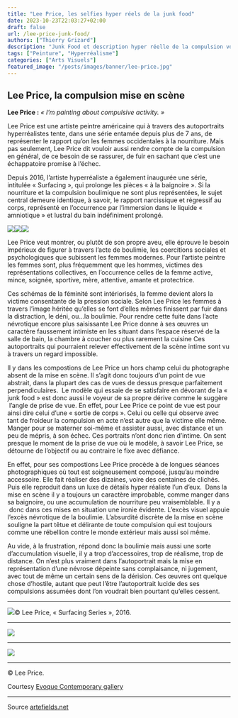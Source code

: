 ```yaml
---
title: "Lee Price, les selfies hyper réels de la junk food"
date: 2023-10-23T22:03:27+02:00
draft: false
url: /lee-price-junk-food/
authors: ["Thierry Grizard"]
description: "Junk Food et description hyper réelle de la compulsion voici le thème de la série d'autoportraits réalisés par Lee Price depuis bientôt 7 années."
tags: ["Peinture", "Hyperréalisme"]
categories: ["Arts Visuels"]
featured_image: "/posts/images/banner/lee-price.jpg"
---
```

## Lee Price, la compulsion mise en scène

**Lee Price :** *« I’m painting about compulsive activity. »*

Lee Price est une artiste peintre américaine qui à travers des autoportraits hyperréalistes tente, dans une série entamée depuis plus de 7 ans, de représenter le rapport qu’on les femmes occidentales à la nourriture. Mais pas seulement, Lee Price dit vouloir aussi rendre compte de la compulsion en général, de ce besoin de se rassurer, de fuir en sachant que c’est une échappatoire promise à l’échec.

Depuis 2016, l’artiste hyperréaliste a également inaugurée une série, intitulée « Surfacing », qui prolonge les pièces « à la baignoire ». Si la nourriture et la compulsion boulimique ne sont plus représentées, le sujet central demeure identique, à savoir, le rapport narcissique et régressif au corps, représenté en l’occurrence par l’immersion dans le liquide « amniotique » et lustral du bain indéfiniment prolongé.

![](/posts/images/lee-price/lee-price-complusion-hyperrealisme-artiste-peintre-painting-art-contemporain-photography.911-1024x433.jpg)![](/posts/images/lee-price/lee-price-complusion-hyperrealisme-artiste-peintre-painting-art-contemporain-photography.910-1024x455.jpg)![](/posts/images/lee-price/lee-price-complusion-hyperrealisme-artiste-peintre-painting-art-contemporain-photography.912-1024x573.jpg)

Lee Price veut montrer, ou plutôt de son propre aveu, elle éprouve le besoin impérieux de figurer à travers l’acte de boulimie, les coercitions sociales et psychologiques que subissent les femmes modernes. Pour l’artiste peintre les femmes sont, plus fréquemment que les hommes, victimes des représentations collectives, en l’occurrence celles de la femme active, mince, soignée, sportive, mère, attentive, amante et protectrice.

Ces schémas de la féminité sont intériorisés, la femme devient alors la victime consentante de la pression sociale. Selon Lee Price les femmes à travers l’image héritée qu’elles se font d’elles mêmes finissent par fuir dans la distraction, le déni, ou…la boulimie. Pour rendre cette fuite dans l’acte névrotique encore plus saisissante Lee Price donne à ses œuvres un caractère faussement intimiste en les situant dans l’espace réservé de la salle de bain, la chambre à coucher ou plus rarement la cuisine Ces autoportraits qui pourraient relever effectivement de la scène intime sont vu à travers un regard impossible.

Il y dans les compostions de Lee Price un hors champ celui du photographe absent de la mise en scène. Il s’agit donc toujours d’un point de vue abstrait, dans la plupart des cas de vues de dessus presque parfaitement perpendiculaires.  Le modèle qui essaie de se satisfaire en dévorant de la « junk food » est donc aussi le voyeur de sa propre dérive comme le suggère  l’angle de prise de vue. En effet, pour Lee Price ce point de vue est pour ainsi dire celui d’une « sortie de corps ». Celui ou celle qui observe avec tant de froideur la compulsion en acte n’est autre que la victime elle même. Manger pour se materner soi-même et assister aussi, avec distance et un peu de mépris, à son échec. Ces portraits n’ont donc rien d’intime. On sent presque le moment de la prise de vue où le modèle, à savoir Lee Price, se détourne de l’objectif ou au contraire le fixe avec défiance.

En effet, pour ses compostions Lee Price procède à de longues séances photographiques où tout est soigneusement composé, jusqu’au moindre accessoire. Elle fait réaliser des dizaines, voire des centaines de clichés. Puis elle reproduit dans un luxe de détails hyper réaliste l’un d’eux.  Dans la mise en scène il y a toujours un caractère improbable, comme manger dans sa baignoire, ou une accumulation de nourriture peu vraisemblable. Il y a  donc dans ces mises en situation une ironie évidente. L’excès visuel appuie l’excès névrotique de la boulimie. L’absurdité discrète de la mise en scène souligne la part têtue et délirante de toute compulsion qui est toujours comme une rébellion contre le monde extérieur mais aussi soi même.

Au vide, à la frustration, répond donc la boulimie mais aussi une sorte d’accumulation visuelle, il y a trop d’accessoires, trop de réalisme, trop de distance. On n’est plus vraiment dans l’autoportrait mais la mise en représentation d’une névrose dépeinte sans complaisance, ni jugement, avec tout de même un certain sens de la dérision. Ces œuvres ont quelque chose d’hostile, autant que peut l’être l’autoportrait lucide des ses compulsions assumées dont l’on voudrait bien pourtant qu’elles cessent.

---

![](/posts/images/lee-price/lee-price-hyperrealism-surfacing-evoque-contemporary-gallery-ld.jpg)© Lee Price, « Surfacing Series », 2016.

---

![](/posts/images/lee-price/LisaInTubWithChocolateCake_44x60.jpg)

---

![](/posts/images/lee-price/Sunday_48x60.jpg)

---

© Lee Price.

Courtesy [Evoque Contemporary gallery](http://www.evokecontemporary.com/?ref=artefields.net)

---

Source [artefields.net](https://www.artefields.net/lee-price-junk-food/)